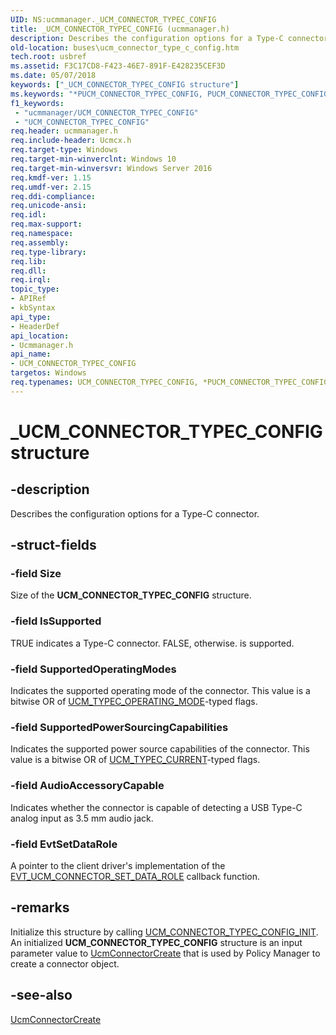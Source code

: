 ```yaml
---
UID: NS:ucmmanager._UCM_CONNECTOR_TYPEC_CONFIG
title: _UCM_CONNECTOR_TYPEC_CONFIG (ucmmanager.h)
description: Describes the configuration options for a Type-C connector.
old-location: buses\ucm_connector_type_c_config.htm
tech.root: usbref
ms.assetid: F3C17CD8-F423-46E7-891F-E428235CEF3D
ms.date: 05/07/2018
keywords: ["_UCM_CONNECTOR_TYPEC_CONFIG structure"]
ms.keywords: "*PUCM_CONNECTOR_TYPEC_CONFIG, PUCM_CONNECTOR_TYPEC_CONFIG, PUCM_CONNECTOR_TYPEC_CONFIG structure pointer [Buses], UCM_CONNECTOR_TYPEC_CONFIG, UCM_CONNECTOR_TYPEC_CONFIG structure [Buses], _UCM_CONNECTOR_TYPEC_CONFIG, buses.ucm_connector_type_c_config, ucmmanager/PUCM_CONNECTOR_TYPEC_CONFIG, ucmmanager/UCM_CONNECTOR_TYPEC_CONFIG"
f1_keywords:
 - "ucmmanager/UCM_CONNECTOR_TYPEC_CONFIG"
 - "UCM_CONNECTOR_TYPEC_CONFIG"
req.header: ucmmanager.h
req.include-header: Ucmcx.h
req.target-type: Windows
req.target-min-winverclnt: Windows 10
req.target-min-winversvr: Windows Server 2016
req.kmdf-ver: 1.15
req.umdf-ver: 2.15
req.ddi-compliance: 
req.unicode-ansi: 
req.idl: 
req.max-support: 
req.namespace: 
req.assembly: 
req.type-library: 
req.lib: 
req.dll: 
req.irql: 
topic_type:
- APIRef
- kbSyntax
api_type:
- HeaderDef
api_location:
- Ucmmanager.h
api_name:
- UCM_CONNECTOR_TYPEC_CONFIG
targetos: Windows
req.typenames: UCM_CONNECTOR_TYPEC_CONFIG, *PUCM_CONNECTOR_TYPEC_CONFIG
---
```


# _UCM_CONNECTOR_TYPEC_CONFIG structure


## -description


Describes the configuration options for a Type-C connector. 


## -struct-fields




### -field Size

Size of the <b>UCM_CONNECTOR_TYPEC_CONFIG</b> structure. 


### -field IsSupported

TRUE indicates a Type-C connector. FALSE, otherwise.  is supported. 


### -field SupportedOperatingModes

Indicates the supported operating mode of the connector. This value is a bitwise OR of <a href="https://docs.microsoft.com/windows-hardware/drivers/ddi/ucmtypes/ne-ucmtypes-_ucm_typec_operating_mode">UCM_TYPEC_OPERATING_MODE</a>-typed flags.


### -field SupportedPowerSourcingCapabilities

Indicates the supported power source capabilities of the connector. This value is a bitwise OR of <a href="https://docs.microsoft.com/windows-hardware/drivers/ddi/ucmtypes/ne-ucmtypes-_ucm_typec_current">UCM_TYPEC_CURRENT</a>-typed flags.


### -field AudioAccessoryCapable

Indicates whether the connector is capable of detecting a USB Type-C analog input as 3.5 mm audio jack.


### -field EvtSetDataRole

A pointer to the client driver's implementation of the <a href="https://docs.microsoft.com/windows-hardware/drivers/ddi/ucmmanager/nc-ucmmanager-evt_ucm_connector_set_data_role">EVT_UCM_CONNECTOR_SET_DATA_ROLE</a> callback function.


## -remarks



Initialize this structure by calling <a href="https://docs.microsoft.com/windows-hardware/drivers/ddi/ucmmanager/nf-ucmmanager-ucm_connector_typec_config_init">UCM_CONNECTOR_TYPEC_CONFIG_INIT</a>. An initialized <b>UCM_CONNECTOR_TYPEC_CONFIG</b> structure is an input parameter value to <a href="https://docs.microsoft.com/windows-hardware/drivers/ddi/ucmmanager/nf-ucmmanager-ucmconnectorcreate">UcmConnectorCreate</a> that is used by Policy Manager to create a connector object.




## -see-also




<a href="https://docs.microsoft.com/windows-hardware/drivers/ddi/ucmmanager/nf-ucmmanager-ucmconnectorcreate">UcmConnectorCreate</a>
 

 

